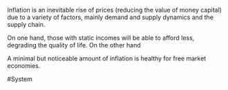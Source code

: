 Inflation is an inevitable rise of prices (reducing the value of money capital) due to a variety of factors, mainly demand and supply dynamics and the supply chain.

On one hand, those with static incomes will be able to afford less, degrading the quality of life. On the other hand 

A minimal but noticeable amount of inflation is healthy for free market economies.

#System 